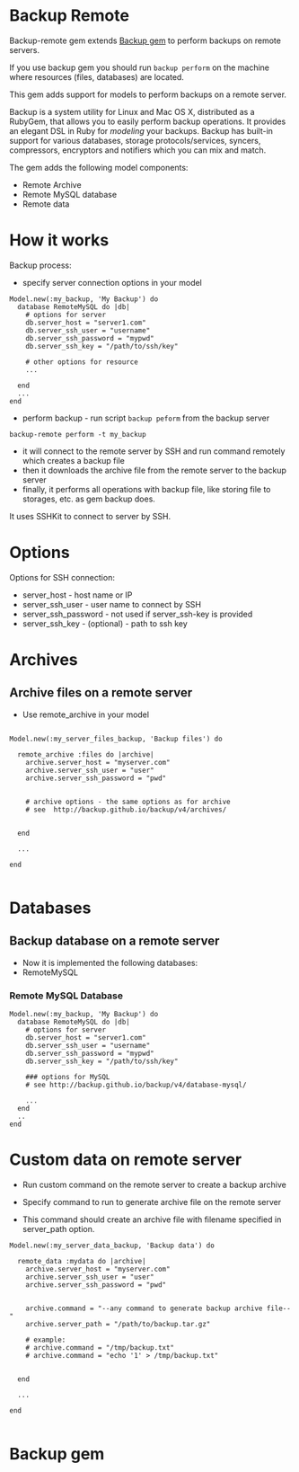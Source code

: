 Backup Remote
===========
Backup-remote gem extends [Backup gem](https://github.com/backup/backup) to perform backups on remote servers.

If you use backup gem you should run `backup perform` on the machine where resources (files, databases) are located.

This gem adds support for models to perform backups on a remote server.



Backup is a system utility for Linux and Mac OS X, distributed as a RubyGem, that allows you to easily perform backup
operations. It provides an elegant DSL in Ruby for _modeling_ your backups. 
Backup has built-in support for various databases, storage protocols/services, syncers, compressors, encryptors and notifiers which you can mix and match. 

The gem adds the following model components:
* Remote Archive
* Remote MySQL database
* Remote data




# How it works

Backup process:

* specify server connection options in your model

```
Model.new(:my_backup, 'My Backup') do
  database RemoteMySQL do |db|
    # options for server
    db.server_host = "server1.com"
    db.server_ssh_user = "username"
    db.server_ssh_password = "mypwd"
    db.server_ssh_key = "/path/to/ssh/key"
    
    # other options for resource
    ...
    
  end
  ...    
end
````

* perform backup - run script `backup peform` from the backup server
```
backup-remote perform -t my_backup
```

* it will connect to the remote server by SSH and run command remotely which creates a backup file
* then it downloads the archive file from the remote server to the backup server
* finally, it performs all operations with backup file, like storing file to storages, etc. as gem backup does.




It uses SSHKit to connect to server by SSH.



# Options

Options for SSH connection:
* server_host - host name or IP
* server_ssh_user - user name to connect by SSH
* server_ssh_password - not used if server_ssh-key is provided
* server_ssh_key - (optional) - path to ssh key



# Archives

## Archive files on a remote server

* Use remote_archive in your model


```

Model.new(:my_server_files_backup, 'Backup files') do

  remote_archive :files do |archive|
    archive.server_host = "myserver.com"
    archive.server_ssh_user = "user"
    archive.server_ssh_password = "pwd"


    # archive options - the same options as for archive
    # see  http://backup.github.io/backup/v4/archives/


  end
  
  ...
  
end  
    
```


# Databases

## Backup database on a remote server

* Now it is implemented the following databases:
* RemoteMySQL


### Remote MySQL Database

```
Model.new(:my_backup, 'My Backup') do
  database RemoteMySQL do |db|
    # options for server
    db.server_host = "server1.com"
    db.server_ssh_user = "username"
    db.server_ssh_password = "mypwd"
    db.server_ssh_key = "/path/to/ssh/key"
    
    ### options for MySQL 
    # see http://backup.github.io/backup/v4/database-mysql/
    
    ...
  end
  ..
end

````



# Custom data on remote server

* Run custom command on the remote server to create a backup archive

* Specify command to run to generate archive file on the remote server

* This command should create an archive file with filename specified in server_path option.


```
Model.new(:my_server_data_backup, 'Backup data') do

  remote_data :mydata do |archive|
    archive.server_host = "myserver.com"
    archive.server_ssh_user = "user"
    archive.server_ssh_password = "pwd"
    
    
    archive.command = "--any command to generate backup archive file--"
    archive.server_path = "/path/to/backup.tar.gz"

    # example:
    # archive.command = "/tmp/backup.txt"
    # archive.command = "echo '1' > /tmp/backup.txt"
    
    
  end
  
  ...
  
end  
    
```


# Backup gem
[Installation]:  http://backup.github.io/backup/v4/installation
[Release Notes]: http://backup.github.io/backup/v4/release-notes
[Documentation]: http://backup.github.io/backup/v4
